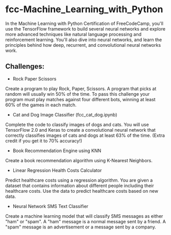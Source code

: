 # fcc-Machine_Learning_with_Python
In the Machine Learning with Python Certification of FreeCodeCamp, you'll use the TensorFlow framework to build several neural networks and explore more advanced techniques like natural language processing and reinforcement learning.  You'll also dive into neural networks, and learn the principles behind how deep, recurrent, and convolutional neural networks work.




## Challenges:

- Rock Paper Scissors

Create a program to play Rock, Paper, Scissors. A program that picks at random will usually win 50% of the time. To pass this challenge your program must play matches against four different bots, winning at least 60% of the games in each match.

- Cat and Dog Image Classifier (fcc_cat_dog.ipynb)

Complete the code to classify images of dogs and cats. You will use TensorFlow 2.0 and Keras to create a convolutional neural network that correctly classifies images of cats and dogs at least 63% of the time. (Extra credit if you get it to 70% accuracy!)

- Book Recommendation Engine using KNN

Create a book recommendation algorithm using K-Nearest Neighbors. 

- Linear Regression Health Costs Calculator

Predict healthcare costs using a regression algorithm. You are given a dataset that contains information about different people including their healthcare costs. Use the data to predict healthcare costs based on new data.

- Neural Network SMS Text Classifier

Create a machine learning model that will classify SMS messages as either "ham" or "spam". A "ham" message is a normal message sent by a friend. A "spam" message is an advertisement or a message sent by a company.
